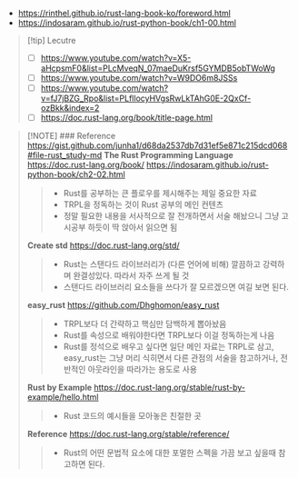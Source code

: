 - https://rinthel.github.io/rust-lang-book-ko/foreword.html
- https://indosaram.github.io/rust-python-book/ch1-00.html

> [!tip] Lecutre
> - [ ] https://www.youtube.com/watch?v=X5-aHcpsmF0&list=PLcMveqN_07maeDuKrsf5GYMDB5obTWoWg
> - [ ] https://www.youtube.com/watch?v=W9DO6m8JSSs
> - [ ] https://www.youtube.com/watch?v=fJ7jBZG_Rpo&list=PLfllocyHVgsRwLkTAhG0E-2QxCf-ozBkk&index=2
> - [ ] https://doc.rust-lang.org/book/title-page.html


> [!NOTE] ### Reference https://gist.github.com/junha1/d68da2537db7d31ef5e871c215dcd068#file-rust_study-md
> **The Rust Programming Language**
>  https://doc.rust-lang.org/book/
>  https://indosaram.github.io/rust-python-book/ch2-02.html
> > -  Rust를 공부하는 큰 플로우를 제시해주는 제일 중요한 자료
> > -  TRPL을 정독하는 것이 Rust 공부의 메인 컨텐츠
> > - 정말 필요한 내용을 서사적으로 잘 전개하면서 서술 해놨으니 그냥 고시공부 하듯이 딱 앉아서 읽으면 됨
> 
> **Create std**
> https://doc.rust-lang.org/std/
> > - Rust는 스탠다드 라이브러리가 (다른 언어에 비해) 깔끔하고 강력하며 완결성있다. 따라서 자주 쓰게 될 것
> > - 스탠다드 라이브러리 요소들을 쓰다가 잘 모르겠으면 여길 보면 된다.
> 
> **easy_rust**
> https://github.com/Dhghomon/easy_rust
>> - TRPL보다 더 간략하고 핵심만 담백하게 뽑아놨음
>> - Rust를 속성으로 배워야한다면 TRPL보다 이걸 정독하는게 나음
>> - Rust를 정석으로 배우고 싶다면 일단 메인 자료는 TRPL로 삼고, easy_rust는 그냥 머리 식히면서 다른 관점의 서술을 참고하거나, 전반적인 아웃라인을 따라가는 용도로 사용
> 
> **Rust by Example**
> https://doc.rust-lang.org/stable/rust-by-example/hello.html
>> - Rust 코드의 예시들을 모아놓은 친절한 곳
> 
> **Reference**
>  https://doc.rust-lang.org/stable/reference/
>>  - Rust의 어떤 문법적 요소에 대한 포멀한 스펙을 가끔 보고 싶을때 참고하면 된다.















